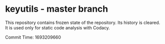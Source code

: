 # keyutils - master branch

This repository contains frozen state of the repository.
Its history is cleared. It is used only for static code
analysis with Codacy.

Commit Time: 1693209660